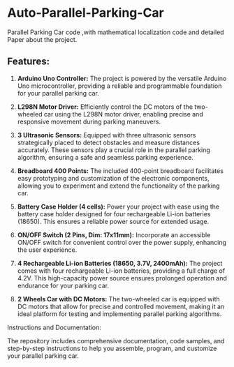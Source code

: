 # Auto-Parallel-Parking-Car
 Parallel Parking Car code ,with mathematical localization code and detailed Paper about the project.

## Features:

1. **Arduino Uno Controller:** The project is powered by the versatile Arduino Uno microcontroller, providing a reliable and programmable foundation for your parallel parking car.

2. **L298N Motor Driver:** Efficiently control the DC motors of the two-wheeled car using the L298N motor driver, enabling precise and responsive movement during parking maneuvers.

3. **3 Ultrasonic Sensors:** Equipped with three ultrasonic sensors strategically placed to detect obstacles and measure distances accurately. These sensors play a crucial role in the parallel parking algorithm, ensuring a safe and seamless parking experience.

4. **Breadboard 400 Points:** The included 400-point breadboard facilitates easy prototyping and customization of the electronic components, allowing you to experiment and extend the functionality of the parking car.

5. **Battery Case Holder (4 cells):** Power your project with ease using the battery case holder designed for four rechargeable Li-ion batteries (18650). This ensures a reliable power source for extended usage.

6. **ON/OFF Switch (2 Pins, Dim: 17x11mm):** Incorporate an accessible ON/OFF switch for convenient control over the power supply, enhancing the user experience.

7. **4 Rechargeable Li-ion Batteries (18650, 3.7V, 2400mAh):** The project comes with four rechargeable Li-ion batteries, providing a full charge of 4.2V. This high-capacity power source ensures prolonged operation and endurance for your parking car.

8. **2 Wheels Car with DC Motors:** The two-wheeled car is equipped with DC motors that allow for precise and controlled movement, making it an ideal platform for testing and implementing parallel parking algorithms.

Instructions and Documentation:

The repository includes comprehensive documentation, code samples, and step-by-step instructions to help you assemble, program, and customize your parallel parking car.

